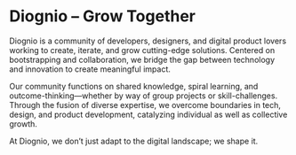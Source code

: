 # Diognio – Grow Together

Diognio is a community of developers, designers, and digital product lovers working to create, iterate, and grow cutting-edge solutions. Centered on bootstrapping and collaboration, we bridge the gap between technology and innovation to create meaningful impact.

Our community functions on shared knowledge, spiral learning, and outcome-thinking—whether by way of group projects or skill-challenges. Through the fusion of diverse expertise, we overcome boundaries in tech, design, and product development, catalyzing individual as well as collective growth.

At Diognio, we don’t just adapt to the digital landscape; we shape it.
